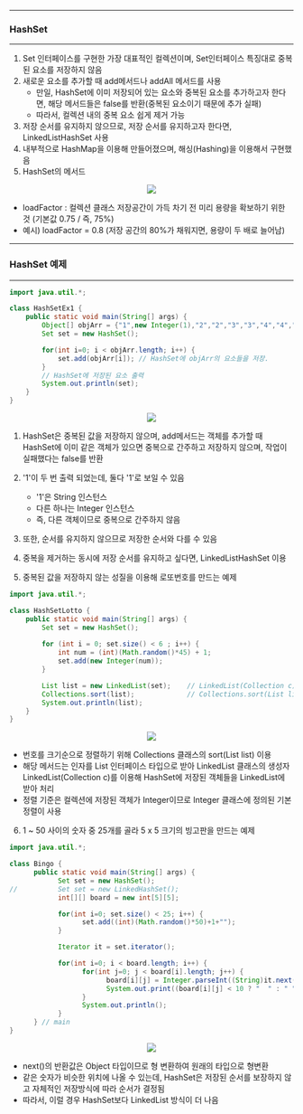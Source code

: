 -----
### HashSet
-----
1. Set 인터페이스를 구현한 가장 대표적인 컬렉션이며, Set인터페이스 특징대로 중복된 요소를 저장하지 않음
2. 새로운 요소를 추가할 때 add메서드나 addAll 메서드를 사용
   - 만일, HashSet에 이미 저장되어 있는 요소와 중복된 요소를 추가하고자 한다면, 해당 메서드들은 false를 반환(중복된 요소이기 때문에 추가 실패)
   - 따라서, 컬렉션 내의 중복 요소 쉽게 제거 가능
3. 저장 순서를 유지하지 않으므로, 저장 순서를 유지하고자 한다면, LinkedListHashSet 사용
4. 내부적으로 HashMap을 이용해 만들어졌으며, 해싱(Hashing)을 이용해서 구현했음
5. HashSet의 메서드
<div align="center">
<img src="https://github.com/sooyounghan/Java/assets/34672301/f30417fd-94ff-446d-b469-6cf5be9b2fed">
</div>

  - loadFactor : 컬렉션 클래스 저장공간이 가득 차기 전 미리 용량을 확보하기 위한 것 (기본값 0.75 / 즉, 75%)
  - 예시) loadFactor = 0.8 (저장 공간의 80%가 채워지면, 용량이 두 배로 늘어남)

-----
### HashSet 예제
-----
```java
import java.util.*;

class HashSetEx1 {
	public static void main(String[] args) {
		Object[] objArr = {"1",new Integer(1),"2","2","3","3","4","4","4"};
		Set set = new HashSet();

		for(int i=0; i < objArr.length; i++) {
			set.add(objArr[i]);	// HashSet에 objArr의 요소들을 저장.
		}
		// HashSet에 저장된 요소 출력
		System.out.println(set);	
	}
}
```
<div align="center">
<img src="https://github.com/sooyounghan/Java/assets/34672301/48242498-d033-432e-aa53-962b4836c737">
</div>

1. HashSet은 중복된 값을 저장하지 않으며, add메서드는 객체를 추가할 때 HashSet에 이미 같은 객체가 있으면 중복으로 간주하고 저장하지 않으며, 작업이 실패했다는 false를 반환
2. '1'이 두 번 출력 되었는데, 둘다 '1'로 보일 수 있음
   - '1'은 String 인스턴스
   - 다른 하나는 Integer 인스턴스
   - 즉, 다른 객체이므로 중복으로 간주하지 않음
3. 또한, 순서를 유지하지 않으므로 저장한 순서와 다를 수 있음
4. 중복을 제거하는 동시에 저장 순서를 유지하고 싶다면, LinkedListHashSet 이용

5. 중복된 값을 저장하지 않는 성질을 이용해 로또번호를 만드는 예제
```java
import java.util.*;

class HashSetLotto {
	public static void main(String[] args) {
		Set set = new HashSet();
		
		for (int i = 0; set.size() < 6 ; i++) {
			int num = (int)(Math.random()*45) + 1;
			set.add(new Integer(num));
		}

		List list = new LinkedList(set);	// LinkedList(Collection c)
		Collections.sort(list);				// Collections.sort(List list)
		System.out.println(list);
	}
}
```
<div align="center">
<img src="https://github.com/sooyounghan/Java/assets/34672301/a5925306-1a52-42ab-aac2-dc0747a00b63">
</div>

  - 번호를 크기순으로 정렬하기 위해 Collections 클래스의 sort(List list) 이용
  - 해당 메서드는 인자를 List 인터페이스 타입으로 받아 LinkedList 클래스의 생성자 LinkedList(Collection c)를 이용해 HashSet에 저장된 객체들을 LinkedList에 받아 처리
  - 정렬 기준은 컬렉션에 저장된 객체가 Integer이므로 Integer 클래스에 정의된 기본 정렬이 사용

6. 1 ~ 50 사이의 숫자 중 25개를 골라 5 x 5 크기의 빙고판을 만드는 예제
```java
import java.util.*; 

class Bingo { 
      public static void main(String[] args) { 
            Set set = new HashSet(); 
//          Set set = new LinkedHashSet(); 
            int[][] board = new int[5][5]; 

            for(int i=0; set.size() < 25; i++) { 
                  set.add((int)(Math.random()*50)+1+""); 
            } 

            Iterator it = set.iterator(); 

            for(int i=0; i < board.length; i++) { 
                  for(int j=0; j < board[i].length; j++) { 
                        board[i][j] = Integer.parseInt((String)it.next());
                        System.out.print((board[i][j] < 10 ? "  " : " ") + board[i][j]); 
                  } 
                  System.out.println(); 
            } 
      } // main
} 
```
<div align="center">
<img src="https://github.com/sooyounghan/Java/assets/34672301/c4d8aaa2-2550-4072-a060-1cb6a8c133e7">
</div>

  - next()의 반환값은 Object 타입이므로 형 변환하여 원래의 타입으로 형변환
  - 같은 숫자가 비슷한 위치에 나올 수 있는데, HashSet은 저장된 순서를 보장하지 않고 자체적인 저장방식에 따라 순서가 결정됨
  - 따라서, 이럴 경우 HashSet보다 LinkedList 방식이 더 나음
    

